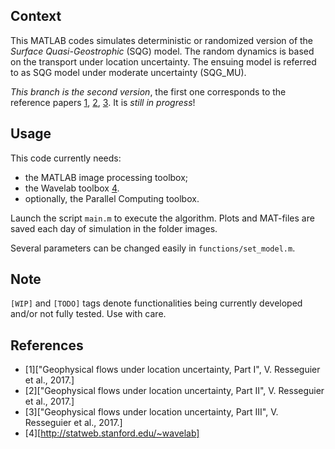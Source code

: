 
## Context

This MATLAB codes simulates deterministic or randomized version of the *Surface Quasi-Geostrophic* (SQG) model. The random dynamics is based on the transport under location uncertainty. The ensuing model is referred to as SQG model under moderate uncertainty (SQG_MU).

*This branch is the second version*, the first one corresponds to the reference papers [1], [2], [3]. It is *still in progress*!

## Usage

This code currently needs:

* the MATLAB image processing toolbox;
* the Wavelab toolbox [4].
* optionally, the Parallel Computing toolbox.

Launch the script `main.m` to execute the algorithm. Plots and MAT-files are saved each day of simulation in the folder images.

Several parameters can be changed easily in `functions/set_model.m`.

## Note

`[WIP]` and `[TODO]` tags denote functionalities being currently developed and/or not fully tested. Use with care.

## References

* [1]["Geophysical flows under location uncertainty, Part I", V. Resseguier et al., 2017.]
* [2]["Geophysical flows under location uncertainty, Part II", V. Resseguier et al., 2017.]
* [3]["Geophysical flows under location uncertainty, Part III", V. Resseguier et al., 2017.]
* [4][http://statweb.stanford.edu/~wavelab]

[1]: http://dx.doi.org/10.1080/03091929.2017.1310210
[2]: http://dx.doi.org/10.1080/03091929.2017.1312101
[3]: http://dx.doi.org/10.1080/03091929.2017.1312102
[4]: http://statweb.stanford.edu/~wavelab
